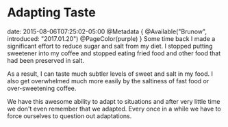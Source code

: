 # Adapting Taste
date: 2015-08-06T07:25:02-05:00
@Metadata {
  @Available("Brunow", introduced: "2017.01.20")
  @PageColor(purple)
}
Some time back I made a significant effort to reduce sugar and salt from my diet. I stopped putting sweetener into my coffee and stopped eating fried food and other food that had been preserved in salt.

As a result, I can taste much subtler levels of sweet and salt in my food. I also get overwhelmed much more easily by the saltiness of fast food or over-sweetening coffee.

We have this awesome ability to adapt to situations and after very little time we don't even remember that we adapted. Every once in a while we have to force ourselves to question out adaptations.

